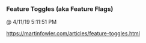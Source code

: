 ﻿

### Feature Toggles (aka Feature Flags)
@ 4/11/19 5:11:51 PM

https://martinfowler.com/articles/feature-toggles.html

